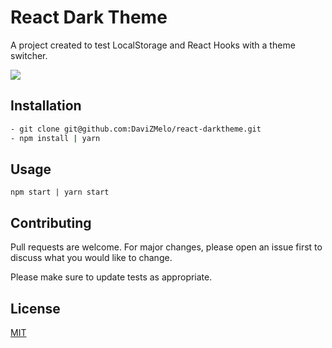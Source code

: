 # React Dark Theme

A project created to test LocalStorage and React Hooks with a theme switcher.

![](https://media4.giphy.com/media/aSuVvIaVW87ytaMZvh/giphy.gif)

## Installation

```bash
- git clone git@github.com:DaviZMelo/react-darktheme.git
- npm install | yarn
```

## Usage

```
npm start | yarn start
```

## Contributing
Pull requests are welcome. For major changes, please open an issue first to discuss what you would like to change.

Please make sure to update tests as appropriate.

## License
[MIT](https://choosealicense.com/licenses/mit/)
